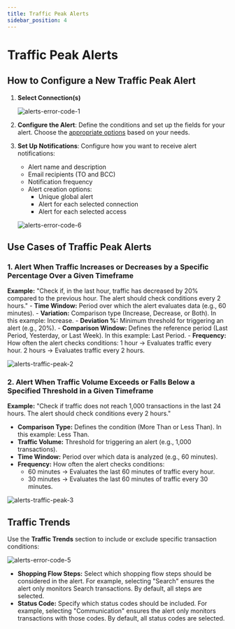 ```yaml
---
title: Traffic Peak Alerts
sidebar_position: 4
---
```


# Traffic Peak Alerts

## How to Configure a New Traffic Peak Alert

1. **Select Connection(s)**

   ![alerts-error-code-1](https://storage.travelgate.com/kbase/alerts-error-code-1.jpg)
2. **Configure the Alert**: Define the conditions and set up the fields for your alert. Choose the [appropriate options](/kb/apps/monitoring-apps/alerts/alerts-traffic-peak#use-cases-of-traffic-peak-alerts) based on your needs.
3. **Set Up Notifications**: Configure how you want to receive alert notifications:
    - Alert name and description
    - Email recipients (TO and BCC)
    - Notification frequency
    - Alert creation options:
        - Unique global alert
        - Alert for each selected connection
        - Alert for each selected access

   ![alerts-error-code-6](https://storage.travelgate.com/kbase/alerts-error-code-6.jpg)

## Use Cases of Traffic Peak Alerts

### 1. Alert When Traffic Increases or Decreases by a Specific Percentage Over a Given Timeframe

**Example:** "Check if, in the last hour, traffic has decreased by 20% compared to the previous hour. The alert should check conditions every 2 hours."
    - **Time Window:** Period over which the alert evaluates data (e.g., 60 minutes).
    - **Variation:** Comparison type (Increase, Decrease, or Both). In this example: Increase.
    - **Deviation %:** Minimum threshold for triggering an alert (e.g., 20%).
    - **Comparison Window:** Defines the reference period (Last Period, Yesterday, or Last Week). In this example: Last Period.
    - **Frequency:** How often the alert checks conditions:
        1 hour → Evaluates traffic every hour.
        2 hours → Evaluates traffic every 2 hours.

![alerts-traffic-peak-2](https://storage.travelgate.com/kbase/alerts-traffic-peak-2.jpg)

### 2. Alert When Traffic Volume Exceeds or Falls Below a Specified Threshold in a Given Timeframe

**Example:** "Check if traffic does not reach 1,000 transactions in the last 24 hours. The alert should check conditions every 2 hours."

- **Comparison Type:** Defines the condition (More Than or Less Than). In this example: Less Than.
- **Traffic Volume:** Threshold for triggering an alert (e.g., 1,000 transactions).
- **Time Window:** Period over which data is analyzed (e.g., 60 minutes).
- **Frequency:** How often the alert checks conditions:
  - 60 minutes → Evaluates the last 60 minutes of traffic every hour.
  - 30 minutes → Evaluates the last 60 minutes of traffic every 30 minutes.

![alerts-traffic-peak-3](https://storage.travelgate.com/kbase/alerts-traffic-peak-3.jpg)

## Traffic Trends

Use the **Traffic Trends** section to include or exclude specific transaction conditions:

![alerts-error-code-5](https://storage.travelgate.com/kbase/alerts-error-code-5.jpg)

- **Shopping Flow Steps:** Select which shopping flow steps should be considered in the alert. For example, selecting "Search" ensures the alert only monitors Search transactions. By default, all steps are selected.
- **Status Code:** Specify which status codes should be included. For example, selecting "Communication" ensures the alert only monitors transactions with those codes. By default, all status codes are selected.
